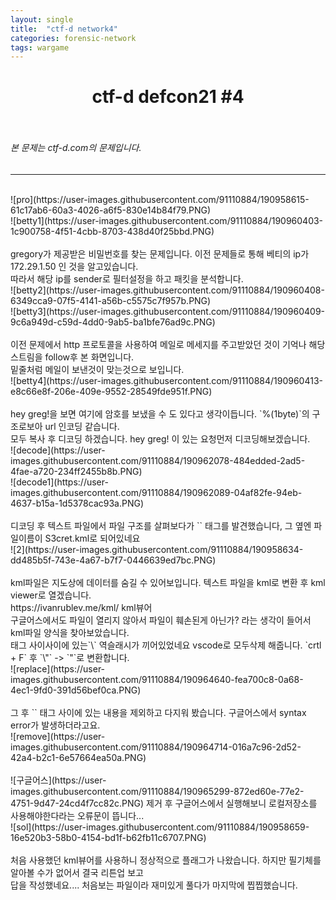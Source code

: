 ```yaml
---
layout: single
title:  "ctf-d network4"
categories: forensic-network
tags: wargame
---
```



# <center>ctf-d defcon21 #4</center><br>
###### 본 문제는 ctf-d.com의 문제입니다.<br>
---
<br>
![pro](https://user-images.githubusercontent.com/91110884/190958615-61c17ab6-60a3-4026-a6f5-830e14b84f79.PNG)
<br>
![betty1](https://user-images.githubusercontent.com/91110884/190960403-1c900758-4f51-4cbb-8703-438d40f25bbd.PNG)<br><br>
gregory가 제공받은 비밀번호를 찾는 문제입니다. 이전 문제들로 통해 베티의 ip가 172.29.1.50 인 것을 알고있습니다.<br>
따라서 해당 ip를 sender로 필터설정을 하고 패킷을 분석합니다.<br>
![betty2](https://user-images.githubusercontent.com/91110884/190960408-6349cca9-07f5-4141-a56b-c5575c7f957b.PNG)<br>
![betty3](https://user-images.githubusercontent.com/91110884/190960409-9c6a949d-c59d-4dd0-9ab5-ba1bfe76ad9c.PNG)<br>
<br>
이전 문제에서 http 프로토콜을 사용하여 메일로 메세지를 주고받았던 것이 기억나 해당 스트림을 follow후 본 화면입니다.<br>
밑줄처럼 메일이 보낸것이 맞는것으로 보입니다.<br>
![betty4](https://user-images.githubusercontent.com/91110884/190960413-e8c66e8f-206e-409e-9552-28549fde951f.PNG)<br>
<br>
hey greg!을 보면 여기에 암호를 보냈을 수 도 있다고 생각이듭니다. `%(1byte)`의 구조로보아 url 인코딩 같습니다.<br>
모두 복사 후 디코딩 하겠습니다. hey greg! 이 있는 요청먼저 디코딩해보겠습니다.<br>
![decode](https://user-images.githubusercontent.com/91110884/190962078-484edded-2ad5-4fae-a720-234ff2455b8b.PNG)<br>
![decode1](https://user-images.githubusercontent.com/91110884/190962089-04af82fe-94eb-4637-b15a-1d5378cac93a.PNG)<br>
<br>
디코딩 후 텍스트 파일에서 파일 구조를 살펴보다가 `<kml>` 태그를 발견했습니다, 그 옆엔 파일이름이 S3cret.kml로 되어있네요<br>
![2](https://user-images.githubusercontent.com/91110884/190958634-dd485b5f-743e-4a67-b7f7-0446639ed7bc.PNG)
<br><br>
kml파일은 지도상에 데이터를 숨길 수 있어보입니다. 텍스트 파일을 kml로 변환 후 kml viewer로 열겠습니다.<br>
https://ivanrublev.me/kml/ kml뷰어<br>
구글어스에서도 파일이 열리지 않아서 파일이 훼손된게 아닌가? 라는 생각이 들어서 kml파일 양식을 찾아보았습니다.<br>
태그 사이사이에 있는`\` 역슬래시가 끼어있었네요 vscode로 모두삭제 해줍니다. `crtl + F` 후 `\"` -> `"`로 변환합니다.<br>
![replace](https://user-images.githubusercontent.com/91110884/190964640-fea700c8-0a68-4ec1-9fd0-391d56bef0ca.PNG)
<br><br>
그 후 `<kml>` 태그 사이에 있는 내용을 제외하고 다지워 봤습니다. 구글어스에서 syntax error가 발생하더라고요.<br>
![remove](https://user-images.githubusercontent.com/91110884/190964714-016a7c96-2d52-42a4-b2c1-6e57664ea50a.PNG)
<br><br>
![구글어스](https://user-images.githubusercontent.com/91110884/190965299-872ed60e-77e2-4751-9d47-24cd4f7cc82c.PNG)
제거 후 구글어스에서 실행해보니 로컬저장소를 사용해야한다라는 오류문이 뜹니다...<br>
![sol](https://user-images.githubusercontent.com/91110884/190958659-16e520b3-58b0-4154-bd1f-b62fb11c6707.PNG)
<br><br>
처음 사용했던 kml뷰어를 사용하니 정상적으로 플래그가 나왔습니다. 하지만 필기체를 알아볼 수가 없어서 결국 리튼업 보고<br>
답을 작성했네요.... 처음보는 파일이라 재미있게 풀다가 마지막에 찝찝했습니다.



